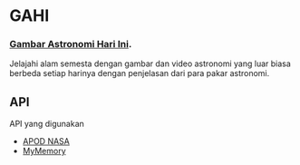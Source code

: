 
# GAHI

### [Gambar Astronomi Hari Ini](https://gahi.netlify.app/).
Jelajahi alam semesta dengan gambar dan video astronomi yang luar biasa berbeda setiap harinya dengan penjelasan dari para pakar astronomi.


## API

API yang digunakan

 - [APOD NASA](https://api.nasa.gov/#apod)
 - [MyMemory](https://mymemory.translated.net/doc/spec.php)

